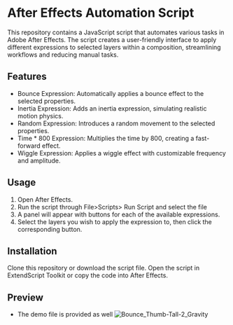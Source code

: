 # After Effects Automation Script
This repository contains a JavaScript script that automates various tasks in Adobe After Effects. The script creates a user-friendly interface to apply different expressions to selected layers within a composition, streamlining workflows and reducing manual tasks.
## Features
* Bounce Expression: Automatically applies a bounce effect to the selected properties.
* Inertia Expression: Adds an inertia expression, simulating realistic motion physics.
* Random Expression: Introduces a random movement to the selected properties.
* Time * 800 Expression: Multiplies the time by 800, creating a fast-forward effect.
* Wiggle Expression: Applies a wiggle effect with customizable frequency and amplitude.
## Usage
1. Open After Effects.
2. Run the script through File>Scripts> Run Script and select the file
3. A panel will appear with buttons for each of the available expressions.
4. Select the layers you wish to apply the expression to, then click the corresponding button.
## Installation
Clone this repository or download the script file.
Open the script in ExtendScript Toolkit or copy the code into After Effects.
## Preview
* The demo file is provided as well
  ![Bounce_Thumb-Tall-2_Gravity](https://github.com/user-attachments/assets/7e561259-5bc0-47af-8fe8-cd5b973b270f)
